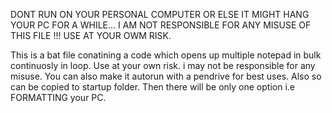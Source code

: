 
DONT RUN ON YOUR PERSONAL COMPUTER OR ELSE IT MIGHT HANG YOUR PC FOR A WHILE...
I AM NOT RESPONSIBLE FOR ANY MISUSE OF THIS FILE !!!
USE AT YOUR OWM RISK.

This is a bat file conatining a code which opens up multiple notepad in bulk continuosly in loop.
Use at your own risk. i may not be responsible for any misuse.
You can also make it autorun with a pendrive for best uses.
Also so can be copied to startup folder. Then there will be only one option i.e FORMATTING your PC.
